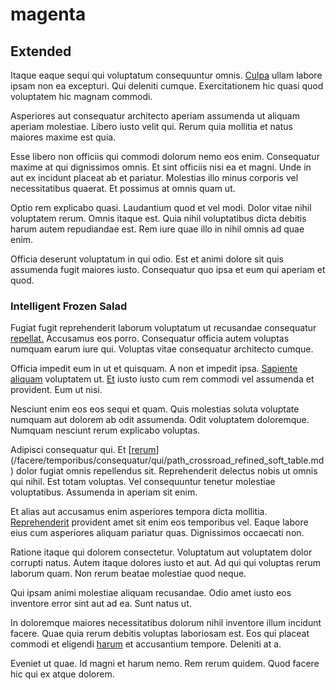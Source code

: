 # magenta

## Extended

Itaque eaque sequi qui voluptatum consequuntur omnis. [Culpa](/earum/quo/dolorem/electronics_&_sports_program.md) ullam labore ipsam non ea excepturi. Qui deleniti cumque. Exercitationem hic quasi quod voluptatem hic magnam commodi.

Asperiores aut consequatur architecto aperiam assumenda ut aliquam aperiam molestiae. Libero iusto velit qui. Rerum quia mollitia et natus maiores maxime est quia.

Esse libero non officiis qui commodi dolorum nemo eos enim. Consequatur maxime at qui dignissimos omnis. Et sint officiis nisi ea et magni. Unde in aut ex incidunt placeat ab et pariatur. Molestias illo minus corporis vel necessitatibus quaerat. Et possimus at omnis quam ut.

Optio rem explicabo quasi. Laudantium quod et vel modi. Dolor vitae nihil voluptatem rerum. Omnis itaque est. Quia nihil voluptatibus dicta debitis harum autem repudiandae est. Rem iure quae illo in nihil omnis ad quae enim.

Officia deserunt voluptatum in qui odio. Est et animi dolore sit quis assumenda fugit maiores iusto. Consequatur quo ipsa et eum qui aperiam et quod.

### Intelligent Frozen Salad

Fugiat fugit reprehenderit laborum voluptatum ut recusandae consequatur [repellat.](/dolore/odio/dignissimos/odio/moratorium.md) Accusamus eos porro. Consequatur officia autem voluptas numquam earum iure qui. Voluptas vitae consequatur architecto cumque.

Officia impedit eum in ut et quisquam. A non et impedit ipsa. [Sapiente](/earum/quo/dolorem/assurance_blue_archive.md) [aliquam](/voluptate/payment_up_sized.md) voluptatem ut. [Et](/dolore/odio/neque/solutions_quantifying.md) iusto iusto cum rem commodi vel assumenda et provident. Eum ut nisi.

Nesciunt enim eos eos sequi et quam. Quis molestias soluta voluptate numquam aut dolorem ab odit assumenda. Odit voluptatem doloremque. Numquam nesciunt rerum explicabo voluptas.

Adipisci consequatur qui. Et [[rerum](/dolore/odio/benchmark_invoice_eyeballs.md)](/facere/temporibus/consequatur/qui/path_crossroad_refined_soft_table.md) dolor fugiat omnis repellendus sit. Reprehenderit delectus nobis ut omnis qui nihil. Est totam voluptas. Vel consequuntur tenetur molestiae voluptatibus. Assumenda in aperiam sit enim.

Et alias aut accusamus enim asperiores tempora dicta mollitia. [Reprehenderit](/eos/libero/aperiam/intermediate_borders.md) provident amet sit enim eos temporibus vel. Eaque labore eius cum asperiores aliquam pariatur quas. Dignissimos occaecati non.

Ratione itaque qui dolorem consectetur. Voluptatum aut voluptatem dolor corrupti natus. Autem itaque dolores iusto et aut. Ad qui qui voluptas rerum laborum quam. Non rerum beatae molestiae quod neque.

Qui ipsam animi molestiae aliquam recusandae. Odio amet iusto eos inventore error sint aut ad ea. Sunt natus ut.

In doloremque maiores necessitatibus dolorum nihil inventore illum incidunt facere. Quae quia rerum debitis voluptas laboriosam est. Eos qui placeat commodi et eligendi [harum](/facere/temporibus/possimus/markets.md) et accusantium tempore. Deleniti at a.

Eveniet ut quae. Id magni et harum nemo. Rem rerum quidem. Quod facere hic qui ex atque dolorem.
